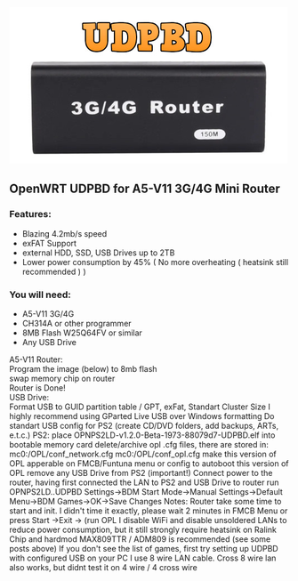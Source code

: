 ![img_photo]
<h2 align="left">OpenWRT UDPBD for A5-V11 3G/4G Mini Router</h2>

<h3 align="left">Features:</h3>  

- Blazing 4.2mb/s speed   
- exFAT Support  
- external HDD, SSD, USB Drives up to 2TB  
- Lower power consumption by 45% ( No more overheating ( heatsink still recommended ) )

<h3 align="left">You will need:</h3>

- A5-V11 3G/4G  
- CH314A or other programmer  
- 8MB Flash W25Q64FV or similar  
- Any USB Drive

A5-V11 Router:  
Program the image (below) to 8mb flash  
swap memory chip on router  
Router is Done!  
USB Drive:  
Format USB to GUID partition table / GPT, exFat, Standart Cluster Size
I highly recommend using GParted Live USB over Windows formatting
Do standart USB config for PS2 (create CD/DVD folders, add backups, ARTs, e.t.c.)
PS2:
place OPNPS2LD-v1.2.0-Beta-1973-88079d7-UDPBD.elf into bootable memory card
delete/archive opl .cfg files, there are stored in:
mc0:/OPL/conf_network.cfg
mc0:/OPL/conf_opl.cfg
make this version of OPL apperable on FMCB/Funtuna menu or config to autoboot this version of OPL
remove any USB Drive from PS2 (important!)
Connect power to the router, having first connected the LAN to PS2 and USB Drive to router
run OPNPS2LD..UDPBD
Settings->BDM Start Mode->Manual
Settings->Default Menu->BDM Games->OK->Save Changes
Notes:
Router take some time to start and init. I didn't time it exactly, please wait 2 minutes in FMCB Menu or press Start ->Exit -> (run OPL
I disable WiFi and disable unsoldered LANs to reduce power consumption, but it still strongly require heatsink on Ralink Chip and hardmod MAX809TTR / ADM809 is recommended (see some posts above)
If you don't see the list of games, first try setting up UDPBD with configured USB on your PC
I use 8 wire LAN cable. Cross 8 wire lan also works, but didnt test it on 4 wire / 4 cross wire


[img_photo]: https://github.com/GorGylka/UDPBD-A5-V11/blob/main/logo.jpg
